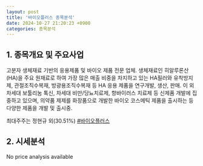 ```yaml
---
layout: post
title: '바이오플러스 종목분석'
date: 2024-10-27 21:20:23 +0900
categories: 종목분석
---
```


## 1. 종목개요 및 주요사업

고분자 생체재료 기반의 응용제품 및 바이오 제품 전문 업체. 생체재료인 히알루론산(HA)을 주요 원재료로 하여 가장 많은 매출 비중을 차지하고 있는 HA필러와 유착방지제, 관절조직수복재, 방광용조직수복재 등 HA 응용 제품을 연구개발, 생산, 판매. 이 외 차세대 보툴리눔 톡신, 차세대 비만/당뇨치료제, 항바이러스 치료제 등 신제품 개발에 집중하고 있으며, 의약품 제제를 화장품으로 개발한 바이오 코스메틱 제품을 출시하는 등 다양한 제품을 개발 및 출시중.

최대주주는 정현규 외(30.51%)
[#바이오플러스](#)

## 2. 시세분석

No price analysis available
